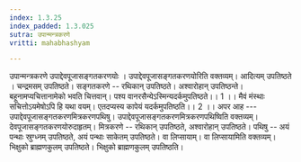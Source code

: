 ```yaml
---
index: 1.3.25
index_padded: 1.3.025
sutra: उपान्मन्त्रकरणे
vritti: mahabhashyam

---
```

 उपान्मन्त्रकरणे उपाद्देवपूजासङ्गतकरणयोः । उपाद्देवपूजासङ्गतकरणयोरिति वक्तव्यम्। आदित्यम् उपतिष्ठते । चन्द्रमसम् उपतिष्ठते। सङ्गतकरणे -- रथिकान् उपतिष्ठते। अश्वारोहान् उपतिष्ठन्ते। बहूनामप्यचित्तानामेको भवति चित्तवान्। पश्य वानरसैन्येऽस्मिन्यदर्कमुपतिष्ठते।। 1 ।। मैवं मंस्थाः सचित्तोऽयमेषोऽपि हि यथा वयम्। एतदप्यस्य कापेयं यदर्कमुपतिष्ठति।। 2 ।। अपर आह --- उपाद्देवपूजासङ्गतकरणमित्रकरणपथिषु। उपाद्देवपूजासङ्गतकरणमित्रकरणपथिष्विति वक्तव्यम्। देवपूजासङ्गतकरणयोरुदाहृतम्। मित्रकरणे -- रथिकान् उपतिष्ठते, अश्वारोहान् उपतिष्ठते। पथिषु -- अयं पन्थाः स्रुग्ध्नम् उपतिष्ठते, अयं पन्थाः साकेतम् उपतिष्ठते। वा लिप्सायाम्। वा लिप्सायामिति वक्तव्यम्। भिक्षुको ब्राह्मणकुलम् उपतिष्ठते। भिक्षुको ब्राह्मणकुलम् उपतिष्ठति। 